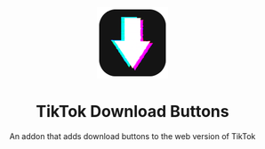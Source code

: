 <p align="center">
  <img src="./128.png">
</p>

<h1 align="center">TikTok Download Buttons</h1>

<p align="center">An addon that adds download buttons to the web version of TikTok</p>